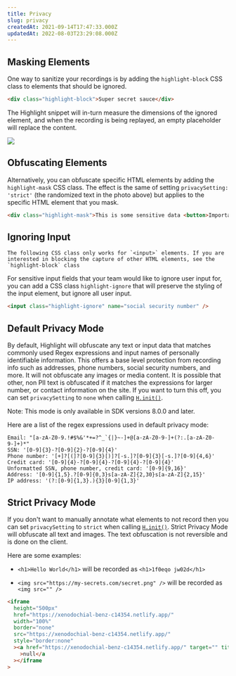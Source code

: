 ```yaml
---
title: Privacy
slug: privacy
createdAt: 2021-09-14T17:47:33.000Z
updatedAt: 2022-08-03T23:29:08.000Z
---
```


## Masking Elements

One way to sanitize your recordings is by adding the `highlight-block` CSS class to elements that should be ignored.

```html
<div class="highlight-block">Super secret sauce</div>
```

The Highlight snippet will in-turn measure the dimensions of the ignored element, and when the recording is being replayed, an empty placeholder will replace the content.

![](/images/redaction.gif)

## Obfuscating Elements

Alternatively, you can obfuscate specific HTML elements by adding the `highlight-mask` CSS class. The effect is the same of setting `privacySetting: 'strict'` (the randomized text in the photo above) but applies to the specific HTML element that you mask.

```html
<div class="highlight-mask">This is some sensitive data <button>Important Button</button></div>
```

## Ignoring Input

```hint
The following CSS class only works for `<input>` elements. If you are interested in blocking the capture of other HTML elements, see the `highlight-block` class
```

For sensitive input fields that your team would like to ignore user input for, you can add a CSS class `highlight-ignore` that will preserve the styling of the input element, but ignore all user input.

```html
<input class="highlight-ignore" name="social security number" />
```

## Default Privacy Mode

By default, Highlight will obfuscate any text or input data that matches commonly used Regex expressions and input names of personally identifiable information. This offers a base level protection from recording info such as addresses, phone numbers, social security numbers, and more. It will not obfuscate any images or media content. It is possible that other, non PII text is obfuscated if it matches the expressions for larger number, or contact information on the site. If you want to turn this off, you can set `privacySetting` to `none` when calling [`H.init()`](../../../sdk/client.md#Hinit).

Note: This mode is only available in SDK versions 8.0.0 and later.

Here are a list of the regex expressions used in default privacy mode:
```
Email: "[a-zA-Z0-9.!#$%&'*+=?^_`{|}~-]+@[a-zA-Z0-9-]+(?:.[a-zA-Z0-9-]+)*"
SSN: '[0-9]{3}-?[0-9]{2}-?[0-9]{4}'
Phone number: '[+]?[(]?[0-9]{3}[)]?[-s.]?[0-9]{3}[-s.]?[0-9]{4,6}'
Credit card: '[0-9]{4}-?[0-9]{4}-?[0-9]{4}-?[0-9]{4}'
Unformatted SSN, phone number, credit card: '[0-9]{9,16}'
Address: '[0-9]{1,5}.?[0-9]{0,3}s[a-zA-Z]{2,30}s[a-zA-Z]{2,15}'
IP address: '(?:[0-9]{1,3}.){3}[0-9]{1,3}'
```

## Strict Privacy Mode

If you don't want to manually annotate what elements to not record then you can set `privacySetting` to `strict` when calling [`H.init()`](../../../sdk/client.md#Hinit). Strict Privacy Mode will obfuscate all text and images. The text obfuscation is not reversible and is done on the client.

Here are some examples:

- `<h1>Hello World</h1>` will be recorded as `<h1>1f0eqo jw02d</h1>`

- `<img src="https://my-secrets.com/secret.png" />` will be recorded as `<img src="" />`

```html
<iframe
  height="500px"
  href="https://xenodochial-benz-c14354.netlify.app/"
  width="100%"
  border="none"
  src="https://xenodochial-benz-c14354.netlify.app/"
  style="border:none"
  ><a href="https://xenodochial-benz-c14354.netlify.app/" target="" title="xenodochial-benz-c14354.netlify.app"
    >null</a
  ></iframe
>
```



